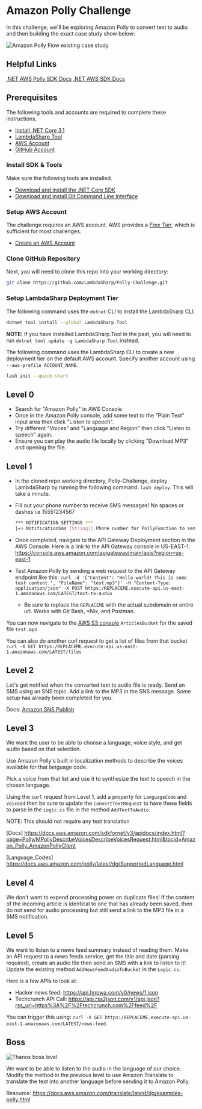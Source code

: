 # Amazon Polly Challenge

In this challenge, we'll be exploring Amazon Polly to convert text to audio and then building the exact case study show below:

![Amazon Polly Flow existing case study](case-study.png)

## Helpful Links

[.NET AWS Polly SDK Docs](https://docs.aws.amazon.com/sdkfornet/v3/apidocs/index.html?page=Polly/MPollySynthesizeSpeechSynthesizeSpeechRequest.html&tocid=Amazon_Polly_AmazonPollyClient)
[.NET AWS SDK Docs](https://docs.aws.amazon.com/sdkfornet/v3/apidocs)

## Prerequisites

The following tools and accounts are required to complete these instructions.

- [Install .NET Core 3.1](https://www.microsoft.com/net/download)
- [LambdaSharp Tool](https://github.com/LambdaSharp/LambdaSharpTool)
- [AWS Account](https://aws.amazon.com/)
- [GitHub Account](https://github.com/)

### Install SDK & Tools

Make sure the following tools are installed.

- [Download and install the .NET Core SDK](https://dotnet.microsoft.com/download)
- [Download and install Git Command Line Interface](https://git-scm.com/downloads)

### Setup AWS Account

The challenge requires an AWS account. AWS provides a [_Free Tier_](https://aws.amazon.com/free/), which is sufficient for most challenges.

- [Create an AWS Account](https://aws.amazon.com)

### Clone GitHub Repository

Next, you will need to clone this repo into your working directory:

```bash
git clone https://github.com/LambdaSharp/Polly-Challenge.git
```

### Setup LambdaSharp Deployment Tier

The following command uses the `dotnet` CLI to install the LambdaSharp CLI.

```bash
dotnet tool install --global LambdaSharp.Tool
```

**NOTE:** if you have installed LambdaSharp.Tool in the past, you will need to run `dotnet tool update -g LambdaSharp.Tool` instead.

The following command uses the LambdaSharp CLI to create a new deployment tier on the default AWS account. Specify another account using `--aws-profile ACCOUNT_NAME`.

```bash
lash init --quick-start
```

## Level 0

- Search for "Amazon Polly" in AWS Console
- Once in the Amazon Polly console, add some text to the "Plain Text" input area then click "Listen to speech".
- Try different "Voices" and "Language and Region" then click "Listen to speech" again.
- Ensure you can play the audio file locally by clicking "Download MP3" and opening the file.

## Level 1

- In the cloned repo working directory, Polly-Challenge, deploy LambdaSharp by running the following command: `lash deploy`. This will take a minute.

- Fill out your phone number to receive SMS messages! No spaces or dashes i.e 15551234567

  ```bash
  *** NOTIFICATION SETTINGS ***
  |=> NotificationSms [String]: Phone number for PollyFunction to send SMS messages for Polly audio files:
  ```

- Once completed, navigate to the API Gateway Deployment section in the AWS Console. Here is a link to the API Gateway console in US-EAST-1: https://console.aws.amazon.com/apigateway/main/apis?region=us-east-1
- Test Amazon Polly by sending a web request to the API Gateway endpoint like this: `curl -d '{"Content": "Hello world! This is some test content.", "FileName": "test.mp3"}' -H "Content-Type: application/json" -X POST https:/REPLACEME.execute-api.us-east-1.amazonaws.com/LATEST/text-to-audio`
  - Be sure to replace the `REPLACEME` with the actual subdomain or entire url. Works with Git Bash, \*Nix, and Postman.

You can now navigate to the [AWS S3 console](https://s3.console.aws.amazon.com/s3/home?region=us-east-1) `ArticlesBucket` for the saved file `test.mp3`

You can also do another curl request to get a list of files from that bucket `curl -X GET https:/REPLACEME.execute-api.us-east-1.amazonaws.com/LATEST/files`

## Level 2

Let's get notified when the converted text to audio file is ready. Send an SMS using an SNS topic. Add a link to the MP3 in the SNS message. Some setup has already been completed for you.

Docs: [Amazon SNS Publish](https://docs.aws.amazon.com/sdkfornet/v3/apidocs/index.html?page=SNS/MSNSPublishAsyncStringStringCancellationToken.html&tocid=Amazon_SimpleNotificationService_Amaz)

## Level 3

We want the user to be able to choose a language, voice style, and get audio based on that selection.

Use Amazon Polly's built in localization methods to describe the voices available for that language code.

Pick a voice from that list and use it to synthesize the text to speech in the chosen language.

Using the `curl` request from Level 1, add a property for `LanguageCode` and `VoiceId` then be sure to update the `ConvertTextRequest` to have these fields to parse in the `Logic.cs` file in the method `AddTextToAudio`.

NOTE: This should not require any text translation

[Docs] https://docs.aws.amazon.com/sdkfornet/v3/apidocs/index.html?page=Polly/MPollyDescribeVoicesDescribeVoicesRequest.html&tocid=Amazon_Polly_AmazonPollyClient

[Language_Codes] https://docs.aws.amazon.com/polly/latest/dg/SupportedLanguage.html

## Level 4

We don't want to expend processing power on duplicate files! If the content of the incoming article is identical to one that has already been saved, then do not send for audio processing but still send a link to the MP3 file in a SMS notification.

## Level 5

We want to listen to a news feed summary instead of reading them. Make an API request to a news feeds service, get the title and date (parsing required), create an audio file then send an SMS with a link to listen to it! Update the existing method `AddNewsFeedAudioToBucket` in the `Logic.cs`.

Here is a few APIs to look at:

- Hacker news feed: https://api.hnpwa.com/v0/news/1.json
- Techcrunch API Call: https://api.rss2json.com/v1/api.json?rss_url=https%3A%2F%2Ftechcrunch.com%2Ffeed%2F

You can trigger this using: `curl -X GET https:/REPLACEME.execute-api.us-east-1.amazonaws.com/LATEST/news-feed`.

## Boss

![Thanos boss level](thanos.jpg)

We want to be able to listen to the audio in the language of our choice. Modify the method in the previous level to use Amazon Translate to translate the text into another language before sending it to Amazon Polly.

Resource: https://docs.aws.amazon.com/translate/latest/dg/examples-polly.html
